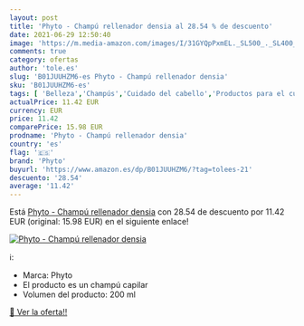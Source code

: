 ```yaml
---
layout: post
title: 'Phyto - Champú rellenador densia al 28.54 % de descuento'
date: 2021-06-29 12:50:40
image: 'https://m.media-amazon.com/images/I/31GYQpPxmEL._SL500_._SL400_.jpg'
comments: true
category: ofertas
author: 'tole.es'
slug: 'B01JUUHZM6-es Phyto - Champú rellenador densia'
sku: 'B01JUUHZM6-es'
tags: [ 'Belleza','Champús','Cuidado del cabello','Productos para el cuidado del cabello','champú','phyto', ]
actualPrice: 11.42 EUR
currency: EUR
price: 11.42
comparePrice: 15.98 EUR
prodname: 'Phyto - Champú rellenador densia'
country: 'es'
flag: '🇪🇸'
brand: 'Phyto'
buyurl: 'https://www.amazon.es/dp/B01JUUHZM6/?tag=tolees-21'
descuento: '28.54'
average: '11.42'
---
```


Está [Phyto - Champú rellenador densia](https://www.amazon.es/dp/B01JUUHZM6/?tag=tolees-21) con 28.54 de descuento por 11.42 EUR (original: 15.98 EUR) en el siguiente enlace!

[![Phyto - Champú rellenador densia](https://m.media-amazon.com/images/I/31GYQpPxmEL._SL500_._SL400_.jpg)](https://www.amazon.es/dp/B01JUUHZM6/?tag=tolees-21)

ℹ️:

- Marca: Phyto
- El producto es un champú capilar
- Volumen del producto: 200 ml

[🛒 Ver la oferta!!](https://www.amazon.es/dp/B01JUUHZM6/?tag=tolees-21)
